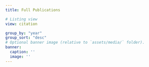 ```yaml
---
title: Full Publications

# Listing view
view: citation

group_by: "year"
group_sort: "desc"
# Optional banner image (relative to `assets/media/` folder).
banner:
  caption: ''
  image: ''
---
```

 

